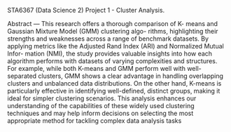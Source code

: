 STA6367 (Data Science 2) Project 1 - Cluster Analysis.

Abstract — This research offers a thorough comparison of K-
means and Gaussian Mixture Model (GMM) clustering algo-
rithms, highlighting their strengths and weaknesses across a
range of benchmark datasets. By applying metrics like the
Adjusted Rand Index (ARI) and Normalized Mutual Infor-
mation (NMI), the study provides valuable insights into how
each algorithm performs with datasets of varying complexities
and structures. For example, while both K-means and GMM
perform well with well-separated clusters, GMM shows a clear
advantage in handling overlapping clusters and unbalanced
data distributions. On the other hand, K-means is particularly
effective in identifying well-defined, distinct groups, making it
ideal for simpler clustering scenarios. This analysis enhances our
understanding of the capabilities of these widely used clustering
techniques and may help inform decisions on selecting the most
appropriate method for tackling complex data analysis tasks
